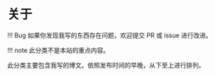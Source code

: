 # 关于

!!! Bug
    如果你发现我写的东西存在问题，欢迎提交 PR 或 issue 进行改进。

!!! note
    此分类不是本站的重点内容。

此分类主要包含我写的博文。依照发布时间的早晚，从下至上进行排列。
